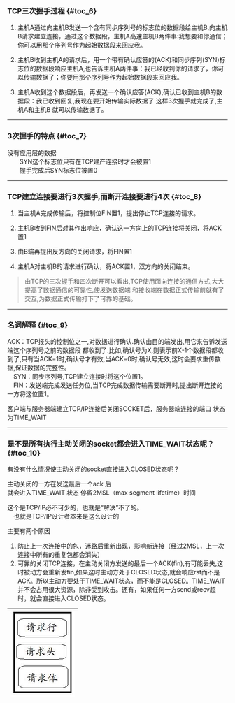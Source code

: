 ### TCP三次握手过程 {#toc_6}

1. 主机A通过向主机B发送一个含有同步序列号的标志位的数据段给主机B,向主机B请求建立连接，通过这个数据段，主机A高速主机B两件事:我想要和你通信；你可以用那个序列号作为起始数据段来回应我。

2. 主机B收到主机A的请求后，用一个带有确认应答的\(ACK\)和同步序列\(SYN\)标志位的数据段响应主机A,也告诉主机A两件事：我已经收到你的请求了，你可以传输数据了；你要用那个序列号作为起始数据段来回应我。

3. 主机A收到这个数据段后，再发送一个确认应答\(ACK\),确认已收到主机B的数据段：我已收到回复,我现在要开始传输实际数据了 这样3次握手就完成了,主机A和主机B 就可以传输数据了。

---

### 3次握手的特点 {#toc_7}

没有应用层的数据  
　　SYN这个标志位只有在TCP建产连接时才会被置1  
　　握手完成后SYN标志位被置0

---

### TCP建立连接要进行3次握手,而断开连接要进行4次 {#toc_8}

1. 当主机A完成传输后，将控制位FIN置1，提出停止TCP连接的请求。

2. 主机B收到FIN后对其作出响应，确认这一方向上的TCP连接将关闭，将ACK置1

3. 由B端再提出反方向的关闭请求，将FIN置1

4. 主机A对主机B的请求进行确认，将ACK置1，双方向的关闭结束。

> 由TCP的三次握手和四次断开可以看出,TCP使用面向连接的通信方式,大大提高了数据通信的可靠性,使发送数据端 和接收端在数据正式传输前就有了交互,为数据正式传输打下了可靠的基础。

---

### 名词解释 {#toc_9}

ACK：TCP报头的控制位之一,对数据进行确认.确认由目的端发出,用它来告诉发送端这个序列号之前的数据段 都收到了.比如,确认号为X,则表示前X-1个数据段都收到了,只有当ACK=1时,确认号才有效,当ACK=0时,确认号无效,这时会要求重传数据,保证数据的完整性。  
　SYN：同步序列号,TCP建立连接时将这个位置1。  
　FIN：发送端完成发送任务位,当TCP完成数据传输需要断开时,提出断开连接的一方将这位置1。

客户端与服务器端建立TCP/IP连接后关闭SOCKET后，服务器端连接的端口 状态为TIME\_WAIT

---

### 是不是所有执行主动关闭的socket都会进入TIME\_WAIT状态呢？ {#toc_10}

有没有什么情况使主动关闭的socket直接进入CLOSED状态呢？

主动关闭的一方在发送最后一个ack 后  
就会进入TIME\_WAIT 状态 停留2MSL（max segment lifetime）时间

这个是TCP/IP必不可少的，也就是“解决”不了的。  
　也就是TCP/IP设计者本来是这么设计的

主要有两个原因

1. 防止上一次连接中的包，迷路后重新出现，影响新连接（经过2MSL，上一次连接中所有的重复包都会消失）
2. 可靠的关闭TCP连接，在主动关闭方发送的最后一个ACK\(fin\),有可能丢失,这时被动方会重新发fin,如果这时主动方处于CLOSED状态,就会响应rst而不是ACK。所以主动方要处于TIME\_WAIT状态，而不能是CLOSED。TIME\_WAIT并不会占用很大资源，除非受到攻击。还有，如果任何一方send或recv超时，就会直接进入CLOSED状态。

| ![](/assets/import7.1.1.png) |
| :---: |


